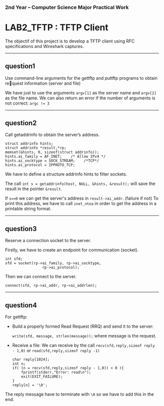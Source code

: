 ### 2nd Year – Computer Science Major Practical Work
# LAB2_TFTP : TFTP Client

The objectif of this project is to develop a TFTP client using RFC specifications and Wireshark captures.

***
## question1
Use command-line arguments for the gettftp and puttftp programs to obtain request information (server and file)

We have just to use the arguments `argv[1]` as the server name and `argv[2]` as the file name.
We can also return an error if the number of arguments is not correct: `argc != 3`

***
## question2
Call getaddrinfo to obtain the server’s address.

    struct addrinfo hints;
    struct addrinfo *result,*rp;
    memset(&hints, 0, sizeof(struct addrinfo));
    hints.ai_family = AF_INET;    /* Allow IPv4 */
    hints.ai_socktype = SOCK_STREAM;    /*TCP*/
    hints.ai_protocol = IPPROTO_TCP;

We have to define a structure addrinfo hints to filter sockets.

The call `int s = getaddrinfo(host, NULL, &hints, &result);` will save the result in the pointer `&result`.

If `s==0` we can get the server's address in `result->ai_addr`. (failure if not)
To print this address, we have to call `inet_ntoa` in order to get the address in a printable string format.

***
## question3
Reserve a connection socket to the server.

Firstly, we have to create an endpoint for communication (socket).

    int sfd;
    sfd = socket(rp->ai_family, rp->ai_socktype,
                     rp->ai_protocol);

Then we can connect to the server.

    connect(sfd, rp->ai_addr, rp->ai_addrlen);

***
## question4
For gettftp:

 - Build a properly formed Read Request (RRQ) and send it to the server:

   `write(sfd, message, strlen(message));` where message is the request.

 - Receive a file:
We can receive by the call `recv(sfd,reply,sizeof reply - 1,0)` or `read(sfd,reply,sizeof reply -1)`

       char reply[1024];
       int n;
       if( (n = recv(sfd,reply,sizeof reply - 1,0)) < 0 ){
           fprintf(stderr,"Error: read\n");
           exit(EXIT_FAILURE);
       }
       reply[n] = '\0';

The reply message have to terminate with `\0` so we have to add this in the end.
